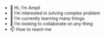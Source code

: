 - 👋 Hi, I’m Ampil
- 👀 I’m interested in solving complex problem
- 🌱 I’m currently learning  many things
- 💞️ I’m looking to collaborate on any thing
- 📫 How to reach me 

<!---
ampil27/ampil27 is a ✨ special ✨ repository because its `README.md` (this file) appears on your GitHub profile.
You can click the Preview link to take a look at your changes.
--->
